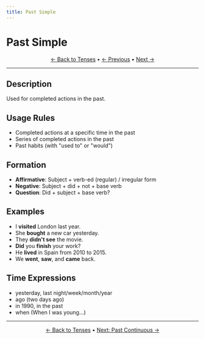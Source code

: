 ```yaml
---
title: Past Simple
---
```


# Past Simple



<div align="center" markdown="1">

[← Back to Tenses](./) • [← Previous](04-present-perfect-continuous.md) • [Next →](06-past-continuous.md)

</div>

---

## Description
Used for completed actions in the past.

## Usage Rules
- Completed actions at a specific time in the past
- Series of completed actions in the past
- Past habits (with "used to" or "would")

## Formation
- **Affirmative**: Subject + verb-ed (regular) / irregular form
- **Negative**: Subject + did + not + base verb
- **Question**: Did + subject + base verb?

## Examples
- I **visited** London last year.
- She **bought** a new car yesterday.
- They **didn't see** the movie.
- **Did** you **finish** your work?
- He **lived** in Spain from 2010 to 2015.
- We **went**, **saw**, and **came** back.

## Time Expressions
- yesterday, last night/week/month/year
- ago (two days ago)
- in 1990, in the past
- when (When I was young...)

---

<div align="center" markdown="1">

[← Back to Tenses](./) • [Next: Past Continuous →](06-past-continuous.md)

</div>
